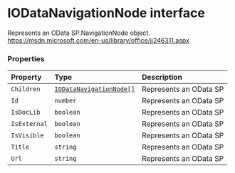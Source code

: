 # IODataNavigationNode interface





Represents an OData SP.NavigationNode object. 
https://msdn.microsoft.com/en-us/library/office/jj246311.aspx




### Properties

| Property	   | Type	| Description|
|:-------------|:-------|:-----------|
|`Children`      | [`IODataNavigationNode[]`](../sp-client-base/iodatanavigationnode.md) | Represents an OData SP |
|`Id`      | `number` | Represents an OData SP |
|`IsDocLib`      | `boolean` | Represents an OData SP |
|`IsExternal`      | `boolean` | Represents an OData SP |
|`IsVisible`      | `boolean` | Represents an OData SP |
|`Title`      | `string` | Represents an OData SP |
|`Url`      | `string` | Represents an OData SP |





